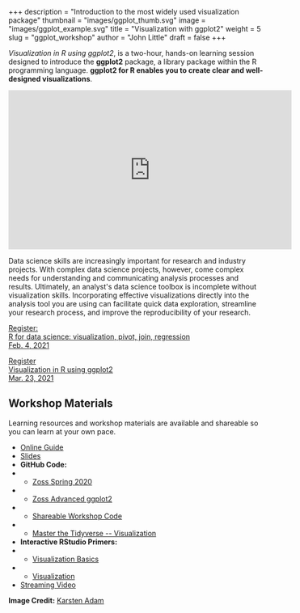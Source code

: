 +++
description = "Introduction to the most widely used visualization package"
thumbnail = "images/ggplot_thumb.svg"
image = "images/ggplot_example.svg"
title = "Visualization with ggplot2"
weight = 5
slug = "ggplot_workshop"
author = "John Little"
draft = false
+++
<!-- Image Credit:  https://www.flickr.com/photos/79237959@N02/12210424505/sizes/o/ -->
*Visualization in R using ggplot2*, is a two-hour, hands-on learning session designed to introduce the **ggplot2** package, a library package within the R programming language.  **ggplot2 for R enables you to create clear and well-designed visualizations**. 

<iframe width="560" height="315" src="https://www.youtube.com/embed/vL3lwGHmiNY" frameborder="0" allow="accelerometer; autoplay; encrypted-media; gyroscope; picture-in-picture" allowfullscreen></iframe>

Data science skills are increasingly important for research and industry projects.  With complex data science projects, however, come complex needs for understanding and communicating analysis processes and results.  Ultimately, an analyst's data science toolbox is incomplete without visualization skills.  Incorporating effective visualizations directly into the analysis tool you are using can facilitate quick data exploration, streamline your research process, and improve the reproducibility of your research.

<a href="https://duke.libcal.com/event/7299572" class="button">Register:<br>R for data science: visualization, pivot, join, regression<br> Feb. 4, 2021</a>  

<a href="https://duke.libcal.com/event/7336057" class="button">Register<br>Visualization in R using ggplot2<br> Mar. 23, 2021</a>  

## Workshop Materials

Learning resources and workshop materials are available and shareable so you can learn at your own pace. 

- [Online Guide](https://ggplot.library.duke.edu/)
- [Slides](https://ggplot.library.duke.edu/slides/index.html)
- **GitHub Code:**
- * [Zoss Spring 2020](https://github.com/amzoss/ggplot2-S20)
- * [Zoss Advanced ggplot2](https://github.com/amzoss/adv-ggplot2-F19)
- * [Shareable Workshop Code](https://github.com/libjohn/workshop_ggplot2)
- * [Master the Tidyverse -- Visualization](https://github.com/rstudio/master-the-tidyverse/blob/master/01-Visualize-Data.Rmd)
- **Interactive RStudio Primers:**
- * [Visualization Basics](https://rstudio.cloud/learn/primers/1.1)
- * [Visualization](https://rstudio.cloud/learn/primers/3)
- [Streaming Video](https://library.capture.duke.edu/Panopto/Pages/Viewer.aspx?id=91f761f6-76f7-4f13-a4d9-a94300ee20c8)


**Image Credit:**  [	Karsten Adam](https://commons.wikimedia.org/wiki/File:Beta-distribution.svg)